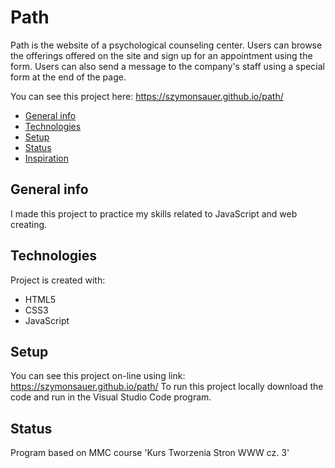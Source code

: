 
# Path
Path is the website of a psychological counseling center. 
Users can browse the offerings offered on the site and sign up for an appointment using the form. 
Users can also send a message to the company's staff using a special form at the end of the page.

You can see this project here: https://szymonsauer.github.io/path/

* [General info](#general-info)
* [Technologies](#technologies)
* [Setup](#setup)
* [Status](#status)
* [Inspiration](#inspiration)

## General info
I made this project to practice my skills related to JavaScript and web creating. 

## Technologies
Project is created with:
* HTML5
* CSS3
* JavaScript

## Setup
You can see this project on-line using link: https://szymonsauer.github.io/path/
To run this project locally download the code and run in the Visual Studio Code program. 

## Status
Program based on MMC course 'Kurs Tworzenia Stron WWW cz. 3'

